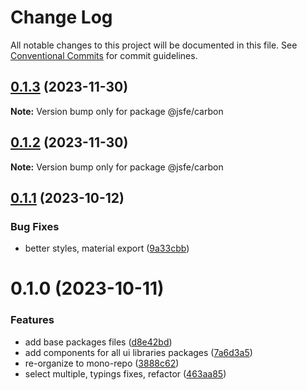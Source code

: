# Change Log

All notable changes to this project will be documented in this file.
See [Conventional Commits](https://conventionalcommits.org) for commit guidelines.

## [0.1.3](https://github.com/json-schema-form-element/jsfe/compare/@jsfe/carbon@0.1.2...@jsfe/carbon@0.1.3) (2023-11-30)

**Note:** Version bump only for package @jsfe/carbon

## [0.1.2](https://github.com/json-schema-form-element/jsfe/compare/@jsfe/carbon@0.1.1...@jsfe/carbon@0.1.2) (2023-11-30)

**Note:** Version bump only for package @jsfe/carbon

## [0.1.1](https://github.com/json-schema-form-element/jsfe/compare/@jsfe/carbon@0.1.0...@jsfe/carbon@0.1.1) (2023-10-12)

### Bug Fixes

- better styles, material export ([9a33cbb](https://github.com/json-schema-form-element/jsfe/commit/9a33cbb29059ac8827647db6a7deda45d9cb3c09))

# 0.1.0 (2023-10-11)

### Features

- add base packages files ([d8e42bd](https://github.com/json-schema-form-element/jsfe/commit/d8e42bdcda5f8af5e2728e1556946d333e7f59b5))
- add components for all ui libraries packages ([7a6d3a5](https://github.com/json-schema-form-element/jsfe/commit/7a6d3a53f3939d00512c9f42925d1f9f1db246ff))
- re-organize to mono-repo ([3888c62](https://github.com/json-schema-form-element/jsfe/commit/3888c62a07b07aed2262c7e0c7b66919f30505ef))
- select multiple, typings fixes, refactor ([463aa85](https://github.com/json-schema-form-element/jsfe/commit/463aa85d7ba22480513bc485ab4ad849e39c5402))
